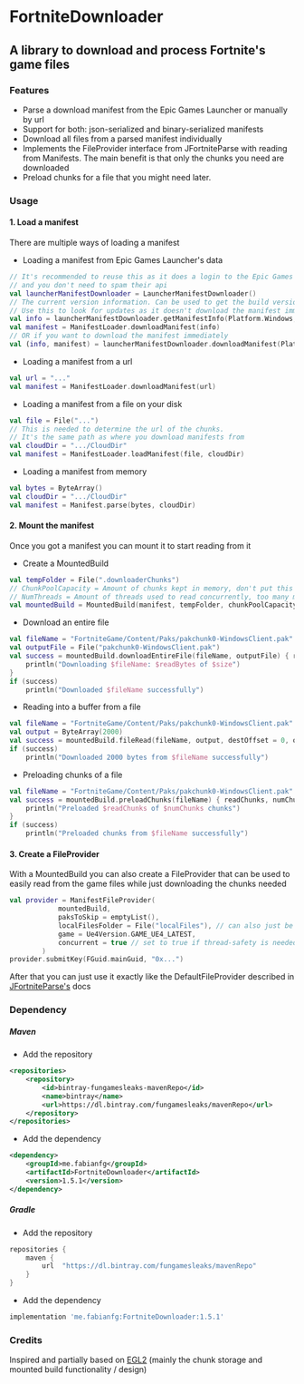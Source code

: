 # FortniteDownloader

## A library to download and process Fortnite's game files

### Features
- Parse a download manifest from the Epic Games Launcher or manually by url
- Support for both: json-serialized and binary-serialized manifests
- Download all files from a parsed manifest individually
- Implements the FileProvider interface from JFortniteParse with reading from Manifests.
The main benefit is that only the chunks you need are downloaded
- Preload chunks for a file that you might need later.

### Usage

#### 1. Load a manifest
There are multiple ways of loading a manifest
- Loading a manifest from Epic Games Launcher's data
```kotlin
// It's recommended to reuse this as it does a login to the Epic Games Api
// and you don't need to spam their api
val launcherManifestDownloader = LauncherManifestDownloader()
// The current version information. Can be used to get the build version for example
// Use this to look for updates as it doesn't download the manifest immediately
val info = launcherManifestDownloader.getManifestInfo(Platform.Windows, Game.Fortnite)
val manifest = ManifestLoader.downloadManifest(info)
// OR if you want to download the manifest immediately
val (info, manifest) = launcherManifestDownloader.downloadManifest(Platform.Windows, Game.Fortnite)
```
- Loading a manifest from a url
```kotlin
val url = "..."
val manifest = ManifestLoader.downloadManifest(url)
```
- Loading a manifest from a file on your disk
```kotlin
val file = File("...")
// This is needed to determine the url of the chunks. 
// It's the same path as where you download manifests from
val cloudDir = ".../CloudDir"
val manifest = ManifestLoader.loadManifest(file, cloudDir) 
```
- Loading a manifest from memory
```kotlin
val bytes = ByteArray()
val cloudDir = ".../CloudDir"
val manifest = Manifest.parse(bytes, cloudDir)
```
#### 2. Mount the manifest
 Once you got a manifest you can mount it to start reading from it
- Create a MountedBuild
```kotlin
val tempFolder = File(".downloaderChunks")
// ChunkPoolCapacity = Amount of chunks kept in memory, don't put this too high
// NumThreads = Amount of threads used to read concurrently, too many might cause errors
val mountedBuild = MountedBuild(manifest, tempFolder, chunkPoolCapacity = 20, numThreads = 20)
```
- Download an entire file
```kotlin
val fileName = "FortniteGame/Content/Paks/pakchunk0-WindowsClient.pak"
val outputFile = File("pakchunk0-WindowsClient.pak")
val success = mountedBuild.downloadEntireFile(fileName, outputFile) { readBytes, size ->
    println("Downloading $fileName: $readBytes of $size")
}
if (success)
    println("Downloaded $fileName successfully")
```
- Reading into a buffer from a file
```kotlin
val fileName = "FortniteGame/Content/Paks/pakchunk0-WindowsClient.pak"
val output = ByteArray(2000)
val success = mountedBuild.fileRead(fileName, output, destOffset = 0, offset = 0, length = 2000)
if (success)
    println("Downloaded 2000 bytes from $fileName successfully")
```
- Preloading chunks of a file
```kotlin
val fileName = "FortniteGame/Content/Paks/pakchunk0-WindowsClient.pak"
val success = mountedBuild.preloadChunks(fileName) { readChunks, numChunks ->
    println("Preloaded $readChunks of $numChunks chunks")
}
if (success)
    println("Preloaded chunks from $fileName successfully")
```
#### 3. Create a FileProvider
With a MountedBuild you can also create a FileProvider that can be used to easily read
from the game files while just downloading the chunks needed
```kotlin
val provider = ManifestFileProvider(
            mountedBuild,
            paksToSkip = emptyList(),
            localFilesFolder = File("localFiles"), // can also just be null
            game = Ue4Version.GAME_UE4_LATEST,
            concurrent = true // set to true if thread-safety is needed
        )
provider.submitKey(FGuid.mainGuid, "0x...")
```
After that you can just use it exactly like the DefaultFileProvider described in [JFortniteParse's](https://github.com/FabianFG/JFortniteParse) docs

### Dependency

##### Maven
- Add the repository
```xml
<repositories>
	<repository>
		<id>bintray-fungamesleaks-mavenRepo</id>
		<name>bintray</name>
		<url>https://dl.bintray.com/fungamesleaks/mavenRepo</url>
	</repository>
</repositories>
```
- Add the dependency
```xml
<dependency>
	<groupId>me.fabianfg</groupId>
	<artifactId>FortniteDownloader</artifactId>
	<version>1.5.1</version>
</dependency>
```
##### Gradle
- Add the repository
```groovy
repositories {
	maven {
		url  "https://dl.bintray.com/fungamesleaks/mavenRepo"
	}
}
```
- Add the dependency
```groovy
implementation 'me.fabianfg:FortniteDownloader:1.5.1'
```

### Credits

Inspired and partially based on [EGL2](https://github.com/WorkingRobot/EGL2) (mainly the chunk storage and mounted build functionality / design)